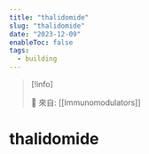 ```yaml
---
title: "thalidomide"
slug: "thalidomide"
date: "2023-12-09"
enableToc: false
tags:
  - building
---
```


> [!info]
>
> 🌱 來自: [[Immunomodulators]]

# thalidomide


